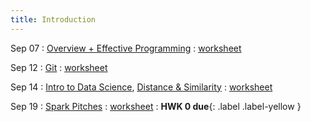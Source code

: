 ```yaml
---
title: Introduction
---
```


Sep 07 
: [Overview + Effective Programming](#) 
  : [worksheet](worksheet_00.ipynb)

Sep 12 
: [Git](#) 
  : [worksheet](#)

Sep 14 
: [Intro to Data Science](#), [Distance & Similarity](#) 
  : [worksheet](#)

Sep 19 
: [Spark Pitches](#) 
  : [worksheet](#) 
    : **HWK 0 due**{: .label .label-yellow }

